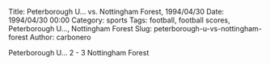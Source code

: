 Title: Peterborough U… vs. Nottingham Forest, 1994/04/30
Date: 1994/04/30 00:00
Category: sports
Tags: football, football scores, Peterborough U…, Nottingham Forest
Slug: peterborough-u-vs-nottingham-forest
Author: carbonero


Peterborough U… 2 - 3 Nottingham Forest
